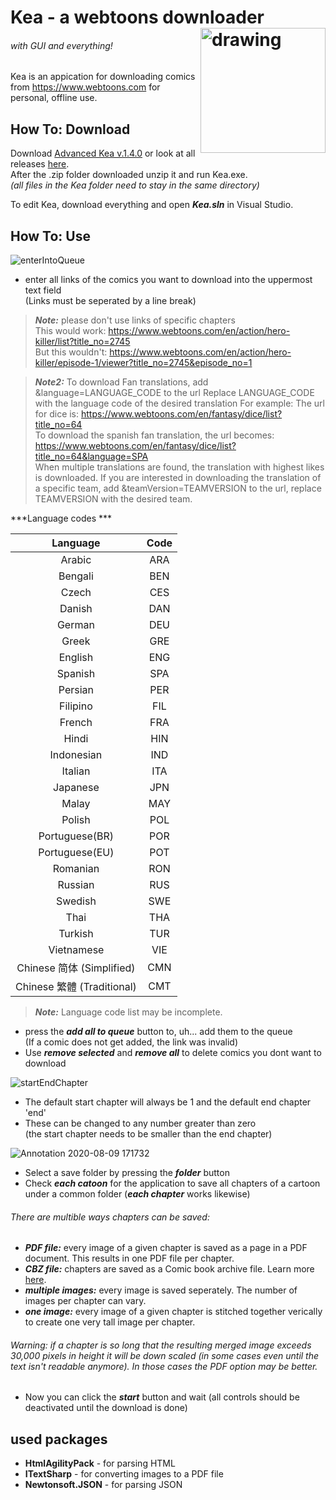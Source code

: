 # Kea - a webtoons downloader<img align="right" src="https://user-images.githubusercontent.com/50629201/89736764-12812c80-da6c-11ea-881f-4027922270e6.png" alt="drawing" width="200"/>  
###### *with GUI and everything!*  
Kea is an appication for downloading comics from https://www.webtoons.com for personal, offline use.
## How To: Download
Download [Advanced Kea v.1.4.0](https://github.com/Leahnaya/Advanced-Kea/releases/download/v1.4.0/AdvancedKea.v1.4.0.zip)
or look at all releases [here](https://github.com/Leahnaya/Advanced-Kea/releases).  
After the .zip folder downloaded unzip it and run Kea.exe.  
*(all files in the Kea folder need to stay in the same directory)*

To edit Kea, download everything and open ***Kea.sln*** in Visual Studio.
## How To: Use
![enterIntoQueue](https://user-images.githubusercontent.com/50629201/89735665-87506880-da64-11ea-8b7d-213c9d179870.gif)
* enter all links of the comics you want to download into the uppermost text field  
	(Links must be seperated by a line break)
>***Note:*** please don't use links of specific chapters  
>This would work: https://www.webtoons.com/en/action/hero-killer/list?title_no=2745  
>But this wouldn't: https://www.webtoons.com/en/action/hero-killer/episode-1/viewer?title_no=2745&episode_no=1  

>***Note2:*** To download Fan translations, add &language=LANGUAGE_CODE to the url
>Replace LANGUAGE_CODE with the language code of the desired translation
>For example:
>The url for dice is: https://www.webtoons.com/en/fantasy/dice/list?title_no=64  
>To download the spanish fan translation, the url becomes: https://www.webtoons.com/en/fantasy/dice/list?title_no=64&language=SPA  
>When multiple translations are found, the translation with highest likes is downloaded.
>If you are interested in downloading the translation of a specific team, add &teamVersion=TEAMVERSION to the url, replace TEAMVERSION with the desired team.

***Language codes ***

| Language | Code |
| :---: | :---: |
| Arabic | ARA |
| Bengali | BEN |
| Czech | CES |
| Danish | DAN |
| German | DEU |
| Greek | GRE |
| English | ENG |
| Spanish | SPA |
| Persian | PER |
| Filipino | FIL |
| French | FRA |
| Hindi | HIN |
| Indonesian | IND |
| Italian | ITA |
| Japanese | JPN |
| Malay | MAY |
| Polish | POL |
| Portuguese(BR) | POR |
| Portuguese(EU) | POT |
| Romanian | RON |
| Russian | RUS |
| Swedish | SWE |
| Thai | THA |
| Turkish | TUR |
| Vietnamese | VIE |
| Chinese 简体 (Simplified) | CMN |
| Chinese 繁體 (Traditional)  | CMT |

>***Note:*** Language code list may be incomplete.

* press the ***add all to queue*** button to, uh... add them to the queue  
	(If a comic does not get added, the link was invalid)
* Use ***remove selected*** and ***remove all*** to delete comics you dont want to download
<!-- end of the list -->
![startEndChapter](https://user-images.githubusercontent.com/50629201/106370729-322f4880-635d-11eb-8dc9-d3e4b274e083.gif)
* The default start chapter will always be 1 and the default end chapter 'end'
* These can be changed to any number greater than zero  
	(the start chapter needs to be smaller than the end chapter)
<!-- end of the list -->
![Annotation 2020-08-09 171732](https://user-images.githubusercontent.com/50629201/122651413-f1cc3d80-d138-11eb-8ba6-5a254ee9b364.png)  
* Select a save folder by pressing the ***folder*** button  
* Check ***each catoon*** for the application to save all chapters of a cartoon under a common folder (***each chapter*** works likewise)  
###### There are multible ways chapters can be saved:  
* ***PDF file:***  every image of a given chapter is saved as a page in a PDF document. This results in one PDF file per chapter.
* ***CBZ file:***  chapters are saved as a Comic book archive file. Learn more [here](https://en.wikipedia.org/wiki/Comic_book_archive).
* ***multiple images:***  every image is saved seperately. The number of images per chapter can vary.
* ***one image:***  every image of a given chapter is stitched together verically to create one very tall image per chapter.
###### Warning: if a chapter is so long that the resulting merged image exceeds 30,000 pixels in height it will be down scaled (in some cases even until the text isn't readable anymore). In those cases the PDF option may be better.   
* Now you can click the ***start*** button and wait (all controls should be deactivated until the download is done)  

## used packages
- **HtmlAgilityPack** - for parsing HTML
- **ITextSharp** - for converting images to a PDF file
- **Newtonsoft.JSON** - for parsing JSON
